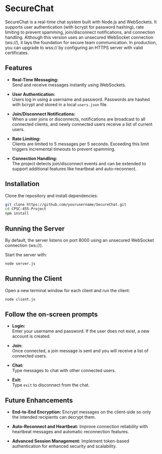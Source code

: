 # SecureChat

SecureChat is a real-time chat system built with Node.js and WebSockets. It supports user authentication (with bcrypt for password hashing), rate limiting to prevent spamming, join/disconnect notifications, and connection handling. Although this version uses an unsecured WebSocket connection (ws://), it lays the foundation for secure team communication. In production, you can upgrade to wss:// by configuring an HTTPS server with valid certificates.

## Features

- **Real-Time Messaging:**  
  Send and receive messages instantly using WebSockets.
  
- **User Authentication:**  
  Users log in using a username and password. Passwords are hashed with bcrypt and stored in a local `users.json` file.

- **Join/Disconnect Notifications:**  
  When a user joins or disconnects, notifications are broadcast to all connected clients, and newly connected users receive a list of current users.

- **Rate Limiting:**  
  Clients are limited to 5 messages per 5 seconds. Exceeding this limit triggers incremental timeouts to prevent spamming.

- **Connection Handling:**  
  The project detects join/disconnect events and can be extended to support additional features like heartbeat and auto-reconnect.

## Installation

Clone the repository and install dependencies:

```bash
git clone https://github.com/yourusername/SecureChat.git
cd CPSC-455-Project
npm install
```

## Running the Server

By default, the server listens on port 8000 using an unsecured WebSocket connection (ws://).

Start the server with:
```bash
node server.js
```
## Running the Client

Open a new terminal window for each client and run the client:
```bash
node client.js
```

## Follow the on-screen prompts

- **Login:**  
  Enter your username and password. If the user does not exist, a new account is created.

- **Join:**  
  Once connected, a join message is sent and you will receive a list of connected users.

- **Chat:**  
  Type messages to chat with other connected users.

- **Exit:**  
   Type `exit` to disconnect from the chat.


## Future Enhancements

- **End-to-End Encryption:**
  Encrypt messages on the client-side so only the intended recipients can decrypt them.

- **Auto-Reconnect and Heartbeat:**
  Improve connection reliability with heartbeat messages and automatic reconnection features.

- **Advanced Session Management:**
  Implement token-based authentication for enhanced security and scalability.

